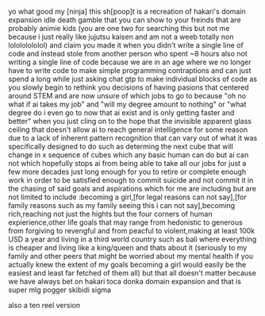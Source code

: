 yo what good my [ninja] this sh[poop]t is a recreation of hakari's domain expansion idle death gamble that you can show to your freinds that are probably animie kids (you are one two for searching this but not me because i just really like jujutsu kaisen and am not a weeb totally non lolololololol)
and claim you made it when you didn't write a single line of code and instead stole from another person who spent ~8 hours also not writing a single line of 
code because we are in an age where we no longer have to write code to make simple programming contraptions and can just spend a long while just asking chat gtp to make individual
blocks of code as you slowly begin to rethink you decisions of having pasions that centered around STEM and are now unsure of which jobs to go to because "oh no what if ai takes my 
job" and "will my degree amount to nothing" or "what degree do i even go to now that ai exist and is only getting faster and better" when you just cling on to the hope that the 
invisible apparent glass ceiling that doesn't allow ai to reach general intelligence for some reason due to a lack of inherent pattern recognition that can vary out of what
it was specifically designed to do such as determing the next cube that will change in x sequence of cubes which any basic human can do but ai can not which hopefully stops ai 
from being able to take all our jobs for just a few more decades just long enough for you to retire or complete enough work in order to be satisfied enough to commit suicide
and not commit it in the chasing of said goals and aspirations which for me are  including but are not limited to
include :becoming a girl,[for legal reasons can not say],[for family reasons such as my family seeing this i can not say],becoming rich,reaching not just the hights but the four
corners of human expierience,other life goals that may range from hedonistic to generous from forgiving to revengful and from peacful to violent,making at least 100k USD a year and living in a third world country such as bali where everything is cheaper and living like a king/queen
and thats about it (seriously to my family and other peers that might be worried about my mental health if you actually knew the extent of my goals becoming a girl would easily be the easiest and least far fetched of them all)
but that all doesn't matter because we have always bet on hakari toca donka domain expansion and that is super mlg pogger skibidi sigma

also a ten reel version
